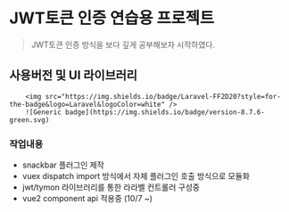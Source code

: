 <h1>JWT토큰 인증 연습용 프로젝트</h1>
<blockquote>JWT토큰 인증 방식을 보다 깊게 공부해보자 시작하였다.</blockquote>

<h2>사용버전 및 UI 라이브러리</h2>


        <img src="https://img.shields.io/badge/Laravel-FF2D20?style=for-the-badge&logo=Laravel&logoColor=white" />
        ![Generic badge](https://img.shields.io/badge/version-8.7.6-green.svg)
    



<h3>작업내용</h3>
<ul>
    <li> snackbar 플러그인 제작</li>
    <li> vuex dispatch import 방식에서 자체 플러그인 호출 방식으로 모듈화</li>
    <li> jwt/tymon 라이브러리를 통한 라라벨 컨트롤러 구성중</li>
    <li> vue2 component api 적용중 (10/7 ~)</li>        
</ul>



